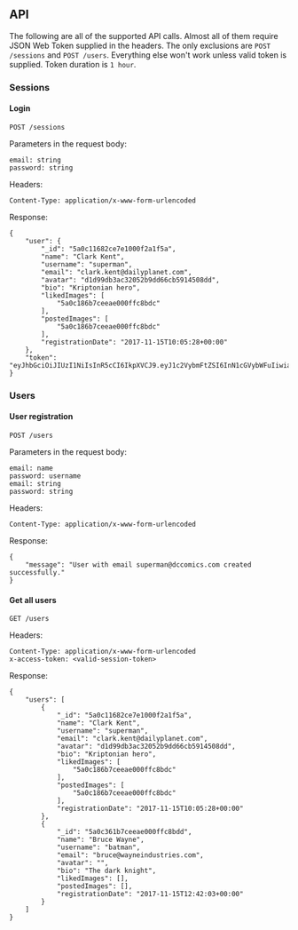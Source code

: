 ## API

The following are all of the supported API calls. Almost all of them require JSON Web Token supplied 
in the headers. The only exclusions are `POST /sessions` and `POST /users`. Everything else won't 
work unless valid token is supplied. Token duration is `1 hour`.

### Sessions

#### Login

```
POST /sessions
```

Parameters in the request body:

```
email: string
password: string
```

Headers:

```
Content-Type: application/x-www-form-urlencoded
```

Response:

```
{
    "user": {
        "_id": "5a0c11682ce7e1000f2a1f5a",
        "name": "Clark Kent",
        "username": "superman",
        "email": "clark.kent@dailyplanet.com",
        "avatar": "d1d99db3ac32052b9dd66cb5914508dd",
        "bio": "Kriptonian hero",
        "likedImages": [
            "5a0c186b7ceeae000ffc8bdc"
        ],
        "postedImages": [
            "5a0c186b7ceeae000ffc8bdc"
        ],
        "registrationDate": "2017-11-15T10:05:28+00:00"
    },
    "token": "eyJhbGciOiJIUzI1NiIsInR5cCI6IkpXVCJ9.eyJ1c2VybmFtZSI6InN1cGVybWFuIiwiaWQiOiI1YTBjMTE2ODJjZTdlMTAwMGYyYTFmNWEiLCJpYXQiOjE1MTA3NDg4ODksImV4cCI6MTUxMDc1MjQ4OX0.ZDmxdzis314r1VNSXWKjqHDCVrilfdeJO9d5Rviids0"
}
```

### Users

#### User registration

```
POST /users
```

Parameters in the request body:

```
email: name
password: username
email: string
password: string
```

Headers:

```
Content-Type: application/x-www-form-urlencoded
```

Response:

```
{
    "message": "User with email superman@dccomics.com created successfully."
}
```

#### Get all users

```
GET /users
```

Headers:

```
Content-Type: application/x-www-form-urlencoded
x-access-token: <valid-session-token>
```

Response:

```
{
    "users": [
        {
            "_id": "5a0c11682ce7e1000f2a1f5a",
            "name": "Clark Kent",
            "username": "superman",
            "email": "clark.kent@dailyplanet.com",
            "avatar": "d1d99db3ac32052b9dd66cb5914508dd",
            "bio": "Kriptonian hero",
            "likedImages": [
                "5a0c186b7ceeae000ffc8bdc"
            ],
            "postedImages": [
                "5a0c186b7ceeae000ffc8bdc"
            ],
            "registrationDate": "2017-11-15T10:05:28+00:00"
        },
        {
            "_id": "5a0c361b7ceeae000ffc8bdd",
            "name": "Bruce Wayne",
            "username": "batman",
            "email": "bruce@wayneindustries.com",
            "avatar": "",
            "bio": "The dark knight",
            "likedImages": [],
            "postedImages": [],
            "registrationDate": "2017-11-15T12:42:03+00:00"
        }
    ]
}
```
